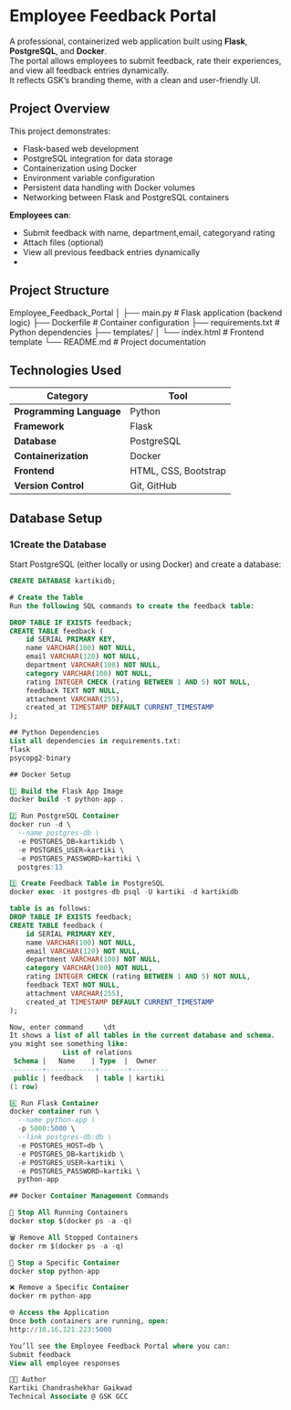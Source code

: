 # Employee Feedback Portal

A professional, containerized web application built using **Flask**, **PostgreSQL**, and **Docker**.  
The portal allows employees to submit feedback, rate their experiences, and view all feedback entries dynamically.  
It reflects GSK’s branding theme, with a clean and user-friendly UI.

##  Project Overview

This project demonstrates:
- Flask-based web development  
- PostgreSQL integration for data storage  
- Containerization using Docker  
- Environment variable configuration  
- Persistent data handling with Docker volumes  
- Networking between Flask and PostgreSQL containers  

**Employees can**:
- Submit feedback with name, department,email, categoryand rating  
- Attach files (optional)  
- View all previous feedback entries dynamically
- 
##  Project Structure
Employee_Feedback_Portal
│
├── main.py # Flask application (backend logic)
├── Dockerfile # Container configuration
├── requirements.txt # Python dependencies
├── templates/
│ └── index.html # Frontend template
└── README.md # Project documentation

##  Technologies Used

| Category                 | Tool |
|-----------               |------|
| **Programming Language** | Python |
| **Framework**            | Flask |
| **Database**             | PostgreSQL |
| **Containerization**     | Docker |
| **Frontend**             | HTML, CSS, Bootstrap |
| **Version Control**      | Git, GitHub |

##  Database Setup

### 1️Create the Database
Start PostgreSQL (either locally or using Docker) and create a database:
```sql
CREATE DATABASE kartikidb;

# Create the Table
Run the following SQL commands to create the feedback table:

DROP TABLE IF EXISTS feedback;
CREATE TABLE feedback (
    id SERIAL PRIMARY KEY,
    name VARCHAR(100) NOT NULL,
    email VARCHAR(120) NOT NULL,
    department VARCHAR(100) NOT NULL,
    category VARCHAR(100) NOT NULL,
    rating INTEGER CHECK (rating BETWEEN 1 AND 5) NOT NULL,
    feedback TEXT NOT NULL,
    attachment VARCHAR(255),
    created_at TIMESTAMP DEFAULT CURRENT_TIMESTAMP
);

## Python Dependencies
List all dependencies in requirements.txt:
flask
psycopg2-binary

## Docker Setup

1️⃣ Build the Flask App Image
docker build -t python-app .

2️⃣ Run PostgreSQL Container
docker run -d \
  --name postgres-db \
  -e POSTGRES_DB=kartikidb \
  -e POSTGRES_USER=kartiki \
  -e POSTGRES_PASSWORD=kartiki \
  postgres:13

3️⃣ Create Feedback Table in PostgreSQL
docker exec -it postgres-db psql -U kartiki -d kartikidb

table is as follows:
DROP TABLE IF EXISTS feedback;
CREATE TABLE feedback (
    id SERIAL PRIMARY KEY,
    name VARCHAR(100) NOT NULL,
    email VARCHAR(120) NOT NULL,
    department VARCHAR(100) NOT NULL,
    category VARCHAR(100) NOT NULL,
    rating INTEGER CHECK (rating BETWEEN 1 AND 5) NOT NULL,
    feedback TEXT NOT NULL,
    attachment VARCHAR(255),
    created_at TIMESTAMP DEFAULT CURRENT_TIMESTAMP
);

Now, enter command     \dt
It shows a list of all tables in the current database and schema.
you might see something like:
             List of relations
 Schema |   Name    | Type  |  Owner
--------+------------+-------+---------
 public | feedback   | table | kartiki
(1 row)

4️⃣ Run Flask Container
docker container run \
  --name python-app \
  -p 5000:5000 \
  --link postgres-db:db \
  -e POSTGRES_HOST=db \
  -e POSTGRES_DB=kartikidb \
  -e POSTGRES_USER=kartiki \
  -e POSTGRES_PASSWORD=kartiki \
  python-app

## Docker Container Management Commands

🛑 Stop All Running Containers
docker stop $(docker ps -a -q)

🗑️ Remove All Stopped Containers
docker rm $(docker ps -a -q)

🧱 Stop a Specific Container
docker stop python-app

❌ Remove a Specific Container
docker rm python-app

🌐 Access the Application
Once both containers are running, open:
http://18.16.121.223:5000

You’ll see the Employee Feedback Portal where you can:
Submit feedback
View all employee responses

👩‍💻 Author
Kartiki Chandrashekhar Gaikwad
Technical Associate @ GSK GCC


